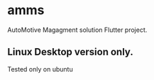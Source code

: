 # amms

AutoMotive Magagment solution Flutter project.

## Linux Desktop version only.

Tested only on ubuntu
